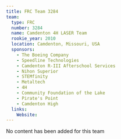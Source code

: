 ```yaml
---
title: FRC Team 3284
team:
  type: FRC
  number: 3284
  name: Camdenton 4H LASER Team
  rookie_year: 2010
  location: Camdenton, Missouri, USA
  sponsors:
    - The Boeing Company
    - Speedline Technologies
    - Camdenton R-III Afterschool Services
    - Nihon Superior
    - STEMfinity
    - Metaltech
    - 4H
    - Community Foundation of the Lake
    - Pirate's Point
    - Camdenton High
  links:
    Website: 
---
```

No content has been added for this team